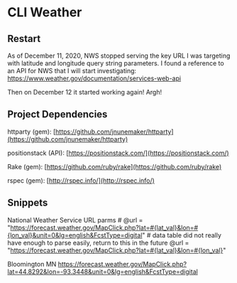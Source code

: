 # CLI Weather

## Restart
As of December 11, 2020, NWS stopped serving the key URL I was targeting with latitude and longitude query string parameters. I found a reference to an API for NWS that I will start investigating: https://www.weather.gov/documentation/services-web-api

Then on December 12 it started working again! Argh!

## Project Dependencies

httparty (gem): [https://github.com/jnunemaker/httparty](https://github.com/jnunemaker/httparty)  

positionstack (API): [https://positionstack.com/](https://positionstack.com/)

Rake (gem): [https://github.com/ruby/rake](https://github.com/ruby/rake)

rspec (gem): [http://rspec.info/](http://rspec.info/)

## Snippets
National Weather Service URL parms
        # @url = "https://forecast.weather.gov/MapClick.php?lat=#{lat_val}&lon=#{lon_val}&unit=0&lg=english&FcstType=digital" # data table did not really have enough to parse easily, return to this in the future
        @url = "https://forecast.weather.gov/MapClick.php?lat=#{lat_val}&lon=#{lon_val}"

Bloomington MN
https://forecast.weather.gov/MapClick.php?lat=44.8292&lon=-93.3448&unit=0&lg=english&FcstType=digital